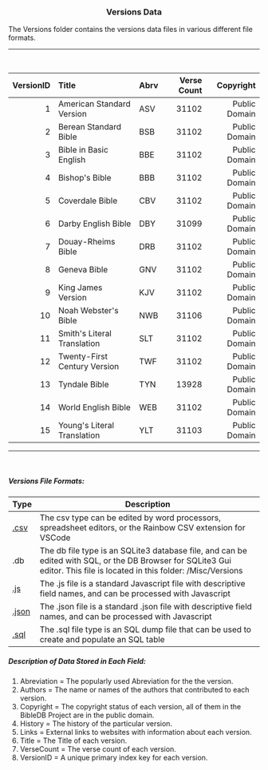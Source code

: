 <H3 style="text-align: center">Versions Data</h3>

The Versions folder contains the versions data files in various different file formats.

---

<br>

|VersionID  |Title                      |Abrv |Verse Count|Copyright    |
| ----------:| :-------------------------| :-  |----------:| -----------:|
|           1|American Standard Version  |ASV  |      31102|Public Domain|
|           2|Berean Standard Bible		 |BSB  |      31102|Public Domain|
|           3|Bible in Basic English     |BBE  |      31102|Public Domain|
|           4|Bishop's Bible             |BBB  |      31102|Public Domain|
|           5|Coverdale Bible		     |CBV  |      31102|Public Domain|
|           6|Darby English Bible		 |DBY  |	  31099|Public Domain|
|           7|Douay-Rheims Bible		 |DRB  |      31102|Public Domain|
|           8|Geneva Bible			     |GNV  |      31102|Public Domain|
|           9|King James Version		 |KJV  |      31102|Public Domain|
|          10|Noah Webster's Bible		 |NWB  |	  31106|Public Domain|
|          11|Smith's Literal Translation|SLT  |      31102|Public Domain|
|          12|Twenty-First Century Version|TWF |      31102|Public Domain|
|          13|Tyndale Bible			     |TYN  |	  13928|Public Domain|
|          14|World English Bible		 |WEB  |      31102|Public Domain|
|          15|Young's Literal Translation|YLT  |	  31103|Public Domain|

---

<br>

##### Versions File Formats:
|Type|Description|
|----  |-----------|
|[.csv](/Misc/Versions/Versions.csv)|The csv type can be edited by word processors, spreadsheet editors, or the Rainbow CSV extension for VSCode|
|.db|The db file type is an SQLite3 database file, and can be edited with SQL, or the DB Browser for SQLite3 Gui editor. This file is located in this folder: /Misc/Versions|
|[.js](/Misc/Versions/Versions.js)|The .js file is a standard Javascript file with descriptive field names, and can be processed with Javascript|
|[.json](/Misc/Versions/Versions.json)|The .json file is a standard .json file with descriptive field names, and can be processed with Javascript|
|[.sql](/Misc/Versions/Versions.sql)|The .sql file type is an SQL dump file that can be used to create and populate an SQL table|


##### Description of Data Stored in Each Field:
1. Abreviation = The popularly used Abreviation for the the version.
2. Authors = The name or names of the authors that contributed to each version.
3. Copyright = The copyright status of each version, all of them in the BibleDB Project are in the public domain.
4. History = The history of the particular version.
5. Links = External links to websites with information about each version.
6. Title = The Title of each version.
7. VerseCount = The verse count of each version.
8. VersionID = A unique primary index key for each version.